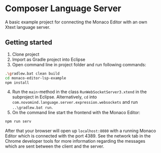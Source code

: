 # Composer Language Server

A basic example project for connecting the Monaco Editor with an own Xtext language server.

## Getting started

1. Clone project
2. Import as Gradle project into Eclipse
3. Open command line in project folder and run following commands:

```sh
.\gradlew.bat clean build
cd monaco-editor-lsp-example
npm install
```

4. Run the `main`-method in the class `RunWebSocketServer3.xtend` in the subproject in Eclipse. Alternatively, `cd` into `com.novomind.language.server.expression.websockets` and run `..\gradlew.bat run`.
5. On the command line start the frontend with the Monaco Editor:

```sh
npm run serv
```

After that your browser will open up `localhost:8080` with a running Monaco Editor which is connected with the port 4389. See the network tab in the Chrome developer tools for more information regarding the messages which are sent between the client and the server.
